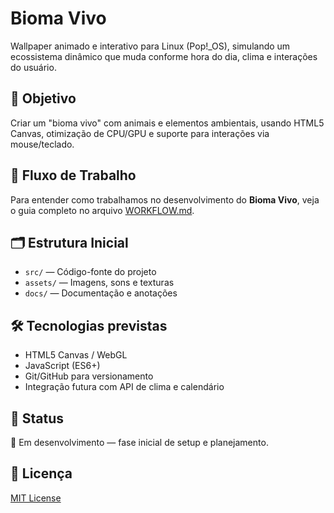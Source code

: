 # Bioma Vivo

Wallpaper animado e interativo para Linux (Pop!_OS), simulando um ecossistema dinâmico que muda conforme hora do dia, clima e interações do usuário.

## 🎯 Objetivo
Criar um "bioma vivo" com animais e elementos ambientais, usando HTML5 Canvas, otimização de CPU/GPU e suporte para interações via mouse/teclado.

## 📌 Fluxo de Trabalho

Para entender como trabalhamos no desenvolvimento do **Bioma Vivo**, veja o guia completo no arquivo [WORKFLOW.md](WORKFLOW.md).

## 🗂 Estrutura Inicial
- `src/` — Código-fonte do projeto
- `assets/` — Imagens, sons e texturas
- `docs/` — Documentação e anotações

## 🛠 Tecnologias previstas
- HTML5 Canvas / WebGL
- JavaScript (ES6+)
- Git/GitHub para versionamento
- Integração futura com API de clima e calendário

## 📅 Status
🚧 Em desenvolvimento — fase inicial de setup e planejamento.

## 📜 Licença
[MIT License](LICENSE)

